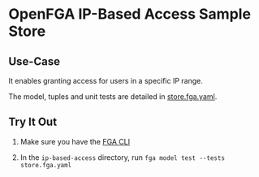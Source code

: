 # OpenFGA IP-Based Access Sample Store

## Use-Case

It enables granting access for users in a specific IP range.

The model, tuples and unit tests are detailed in [store.fga.yaml](./store.fga.yaml).

## Try It Out

1. Make sure you have the [FGA CLI](https://github.com/openfga/cli/?tab=readme-ov-file#installation)

2. In the `ip-based-access` directory, run `fga model test --tests store.fga.yaml`
